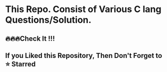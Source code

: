 # This Repo. Consist of Various C lang Questions/Solution.

## 🔥🔥🔥Check It !!!

## If you Liked this Repository, Then Don't Forget to ⭐ Starred